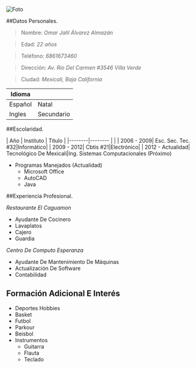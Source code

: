 ![Foto](https://lh3.googleusercontent.com/U2RHUsr_eIic2nxZ2Mqb6HWU26myAJOI_BT-t6GpEuuFdwgLnTKkR1_u7tk-NI3w7S6o31E8=s175 "cam &#40;888&#41;.jpg") 

##Datos Personales.
> Nombre: _Omar Jalil Álvarez Almazán_

> Edad: _22 años_

> Teléfono: _6861673460_

> Dirección: _Av. Rio Del Carmen #3546 Villa Verde_

> Ciudad: _Mexicali, Baja California_

> [Email]: markjack052294@gmail.com

 | Idioma |  |
 |--------|--------|
 | Español|  Natal      |
 | Ingles |  Secundario |
 


##Escolaridad.

 | Año | Instituto | Título |
|--------|-------- |        |
| 2006 - 2009|  Esc. Sec. Tec. #32|Informático|
| 2009 - 2012|  Cbtis #21|Electrónico|
| 2012 - Actualidad| Tecnológico De Mexicali|Ing. Sistemas Computacionales (Próximo)

  * Programas Manejados (Actualidad)
    * Microsoft Office
    * AutoCAD
    * Java
    
##Experiencia Profesional.

 _Restaurante El Caguamon_
   * Ayudante De Cocinero
   * Lavaplatos
   * Cajero
   * Guardia 
     
_Centro De Computo Esperanza_
  * Ayudante De Mantenimiento De Máquinas
  * Actualización De Software
  * Contabilidad 

## Formación Adicional E Interés
 * Deportes Hobbies
  * Basket
  * Futbol
  * Parkour 
  * Beisbol
 * Instrumentos
   * Guitarra
   * Flauta 
   * Teclado

